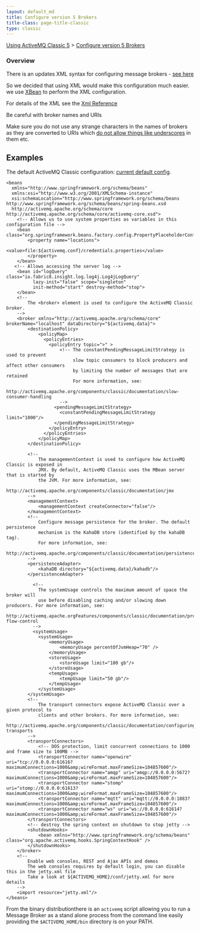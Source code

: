 ```yaml
---
layout: default_md
title: Configure version 5 Brokers 
title-class: page-title-classic
type: classic
---
```


[Using ActiveMQ Classic 5](using-activemq-classic-5) > [Configure version 5 Brokers](configure-version-5-brokers)


### Overview

There is an updates XML syntax for configuring message brokers - [see here](http://activemq.apache.org/schema/core/activemq-core-5.0-SNAPSHOT.xsd)

So we decided that using XML would make this configuration much easier. we use [XBean](https://geronimo.apache.org/xbean/) to perform the XML configuration.

For details of the XML see the [Xml Reference](xml-reference)

Be careful with broker names and URIs

Make sure you do not use any strange characters in the names of brokers as they are converted to URIs which [do not allow things like underscores](http://java.sun.com/j2se/1.4.2/docs/api/java/net/URI.html) in them etc.

Examples
--------

The default ActiveMQ Classic configuration: [current default config](https://github.com/apache/activemq/blob/main/assembly/src/release/conf/activemq.xml).
```
<beans
  xmlns="http://www.springframework.org/schema/beans"
  xmlns:xsi="http://www.w3.org/2001/XMLSchema-instance"
  xsi:schemaLocation="http://www.springframework.org/schema/beans http://www.springframework.org/schema/beans/spring-beans.xsd
  http://activemq.apache.org/schema/core http://activemq.apache.org/schema/core/activemq-core.xsd">
    <!-- Allows us to use system properties as variables in this configuration file -->
    <bean class="org.springframework.beans.factory.config.PropertyPlaceholderConfigurer">
        <property name="locations">
            <value>file:${activemq.conf}/credentials.properties</value>
        </property>
    </bean>
   <!-- Allows accessing the server log -->
    <bean id="logQuery" class="io.fabric8.insight.log.log4j.Log4jLogQuery"
          lazy-init="false" scope="singleton"
          init-method="start" destroy-method="stop">
    </bean>
    <!--
        The <broker> element is used to configure the ActiveMQ Classic broker.
    -->
    <broker xmlns="http://activemq.apache.org/schema/core" brokerName="localhost" dataDirectory="${activemq.data}">
        <destinationPolicy>
            <policyMap>
              <policyEntries>
                <policyEntry topic=">" >
                    <!-- The constantPendingMessageLimitStrategy is used to prevent
                         slow topic consumers to block producers and affect other consumers
                         by limiting the number of messages that are retained
                         For more information, see:
                         http://activemq.apache.org/components/classic/documentation/slow-consumer-handling
                    -->
                  <pendingMessageLimitStrategy>
                    <constantPendingMessageLimitStrategy limit="1000"/>
                  </pendingMessageLimitStrategy>
                </policyEntry>
              </policyEntries>
            </policyMap>
        </destinationPolicy>

        <!--
            The managementContext is used to configure how ActiveMQ Classic is exposed in
            JMX. By default, ActiveMQ Classic uses the MBean server that is started by
            the JVM. For more information, see:
            http://activemq.apache.org/components/classic/documentation/jmx
        -->
        <managementContext>
            <managementContext createConnector="false"/>
        </managementContext>
        <!--
            Configure message persistence for the broker. The default persistence
            mechanism is the KahaDB store (identified by the kahaDB tag).
            For more information, see:
            http://activemq.apache.org/components/classic/documentation/persistence
        -->
        <persistenceAdapter>
            <kahaDB directory="${activemq.data}/kahadb"/>
        </persistenceAdapter>

          <!--
            The systemUsage controls the maximum amount of space the broker will
            use before disabling caching and/or slowing down producers. For more information, see:
            http://activemq.apache.orgFeatures/components/classic/documentation/producer-flow-control
          -->
          <systemUsage>
            <systemUsage>
                <memoryUsage>
                    <memoryUsage percentOfJvmHeap="70" />
                </memoryUsage>
                <storeUsage>
                    <storeUsage limit="100 gb"/>
                </storeUsage>
                <tempUsage>
                    <tempUsage limit="50 gb"/>
                </tempUsage>
            </systemUsage>
        </systemUsage>
        <!--
            The transport connectors expose ActiveMQ Classic over a given protocol to
            clients and other brokers. For more information, see:
            http://activemq.apache.org/components/classic/documentation/configuring-transports
        -->
        <transportConnectors>
            <!-- DOS protection, limit concurrent connections to 1000 and frame size to 100MB -->
            <transportConnector name="openwire" uri="tcp://0.0.0.0:61616?maximumConnections=1000&amp;wireFormat.maxFrameSize=104857600"/>
            <transportConnector name="amqp" uri="amqp://0.0.0.0:5672?maximumConnections=1000&amp;wireFormat.maxFrameSize=104857600"/>
            <transportConnector name="stomp" uri="stomp://0.0.0.0:61613?maximumConnections=1000&amp;wireFormat.maxFrameSize=104857600"/>
            <transportConnector name="mqtt" uri="mqtt://0.0.0.0:1883?maximumConnections=1000&amp;wireFormat.maxFrameSize=104857600"/>
            <transportConnector name="ws" uri="ws://0.0.0.0:61614?maximumConnections=1000&amp;wireFormat.maxFrameSize=104857600"/>
        </transportConnectors>
        <!-- destroy the spring context on shutdown to stop jetty -->
        <shutdownHooks>
            <bean xmlns="http://www.springframework.org/schema/beans" class="org.apache.activemq.hooks.SpringContextHook" />
        </shutdownHooks>
    </broker>
    <!--
        Enable web consoles, REST and Ajax APIs and demos
        The web consoles requires by default login, you can disable this in the jetty.xml file
        Take a look at ${ACTIVEMQ_HOME}/conf/jetty.xml for more details
    -->
    <import resource="jetty.xml"/>
</beans>
```
From the binary distributionthere is an `activemq` script allowing you to run a Message Broker as a stand alone process from the command line easily providing the `$ACTIVEMQ_HOME/bin` directory is on your PATH.

